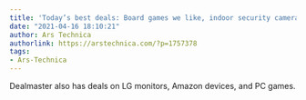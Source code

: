 ```yaml
---
title: 'Today’s best deals: Board games we like, indoor security cameras, and more'
date: "2021-04-16 18:10:21"
author: Ars Technica
authorlink: https://arstechnica.com/?p=1757378
tags:
- Ars-Technica
---
```

Dealmaster also has deals on LG monitors, Amazon devices, and PC games.